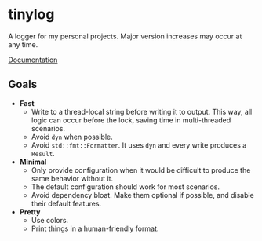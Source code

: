 # tinylog
A logger for my personal projects. Major version increases may occur at any time.

[Documentation](https://docs.rs/tinylog)

## Goals
- **Fast**
  - Write to a thread-local string before writing it to output. This way, all logic can occur before
  the lock, saving time in multi-threaded scenarios.
  - Avoid `dyn` when possible.
  - Avoid `std::fmt::Formatter`. It uses `dyn` and every write produces a `Result`.
- **Minimal**
  - Only provide configuration when it would be difficult to produce the same behavior without it.
  - The default configuration should work for most scenarios.
  - Avoid dependency bloat. Make them optional if possible, and disable their default features.
- **Pretty**
  - Use colors.
  - Print things in a human-friendly format.
